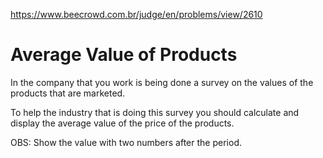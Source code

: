 https://www.beecrowd.com.br/judge/en/problems/view/2610

# Average Value of Products

In the company that you work is being done a survey on the values of the
products that are marketed.

To help the industry that is doing this survey you should calculate and display
the average value of the price of the products.

OBS: Show the value with two numbers after the period.
